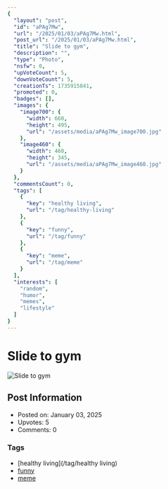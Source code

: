 ```yaml
---
{
  "layout": "post",
  "id": "aPAg7Mw",
  "url": "/2025/01/03/aPAg7Mw.html",
  "post_url": "/2025/01/03/aPAg7Mw.html",
  "title": "Slide to gym",
  "description": "",
  "type": "Photo",
  "nsfw": 0,
  "upVoteCount": 5,
  "downVoteCount": 5,
  "creationTs": 1735915841,
  "promoted": 0,
  "badges": [],
  "images": {
    "image700": {
      "width": 660,
      "height": 495,
      "url": "/assets/media/aPAg7Mw_image700.jpg"
    },
    "image460": {
      "width": 460,
      "height": 345,
      "url": "/assets/media/aPAg7Mw_image460.jpg"
    }
  },
  "commentsCount": 0,
  "tags": [
    {
      "key": "healthy living",
      "url": "/tag/healthy-living"
    },
    {
      "key": "funny",
      "url": "/tag/funny"
    },
    {
      "key": "meme",
      "url": "/tag/meme"
    }
  ],
  "interests": [
    "random",
    "humor",
    "memes",
    "lifestyle"
  ]
}
---
```


# Slide to gym

![Slide to gym](/assets/media/aPAg7Mw_image700.jpg)

## Post Information

- Posted on: January 03, 2025
- Upvotes: 5
- Comments: 0

### Tags

- [healthy living](/tag/healthy living)
- [funny](/tag/funny)
- [meme](/tag/meme)
